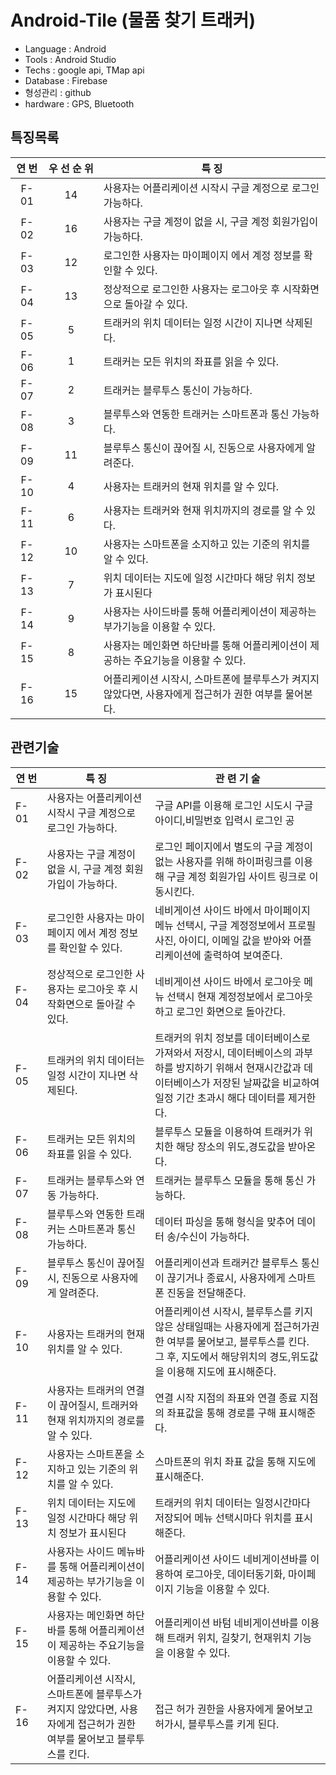 # Android-Tile (물품 찾기 트래커)
- Language : Android
- Tools : Android Studio
- Techs : google api, TMap api
- Database : Firebase
- 형성관리 : github
- hardware : GPS, Bluetooth 

## 특징목록
연&nbsp;번| 우&nbsp;선&nbsp;순&nbsp;위 | 특&nbsp;징
:--: | :--: | --
F-01 | 14 | 사용자는 어플리케이션 시작시 구글 계정으로 로그인 가능하다.
F-02 | 16 | 사용자는 구글 계정이 없을 시, 구글 계정 회원가입이 가능하다.
F-03 | 12 | 로그인한 사용자는 마이페이지 에서 계정 정보를 확인할 수 있다.
F-04 | 13 | 정상적으로 로그인한 사용자는 로그아웃 후 시작화면으로 돌아갈 수 있다.
F-05 | 5 | 트래커의 위치 데이터는 일정 시간이 지나면 삭제된다.
F-06 | 1 | 트래커는 모든 위치의 좌표를 읽을 수 있다.
F-07 | 2 | 트래커는 블루투스 통신이 가능하다.
F-08 | 3 | 블루투스와 연동한 트래커는 스마트폰과 통신 가능하다.
F-09 | 11 | 블루투스 통신이 끊어질 시, 진동으로 사용자에게 알려준다.
F-10 | 4 | 사용자는 트래커의 현재 위치를 알 수 있다.
F-11 | 6 | 사용자는 트래커와 현재 위치까지의 경로를 알 수 있다.
F-12 | 10 | 사용자는 스마트폰을 소지하고 있는 기준의 위치를 알 수 있다.
F-13 | 7 | 위치 데이터는 지도에 일정 시간마다 해당 위치 정보가 표시된다
F-14 | 9 | 사용자는 사이드바를 통해 어플리케이션이 제공하는 부가기능을 이용할 수 있다.
F-15 | 8 | 사용자는 메인화면 하단바를 통해 어플리케이션이 제공하는 주요기능을 이용할 수 있다.
F-16 | 15 | 어플리케이션 시작시, 스마트폰에 블루투스가 켜지지 않았다면, 사용자에게 접근허가 권한 여부를 물어본다.
## 관련기술
연&nbsp;번 | 특&nbsp;징 | 관&nbsp;련&nbsp;기&nbsp;술
-- | -- | --
F-01 | 사용자는 어플리케이션 시작시 구글 계정으로 로그인 가능하다. | 구글 API를 이용해 로그인 시도시 구글 아이디,비밀번호 입력시 로그인  공
F-02 | 사용자는 구글 계정이 없을 시, 구글 계정 회원가입이 가능하다. | 로그인 페이지에서 별도의 구글 계정이 없는 사용자를 위해 하이퍼링크를 이용해 구글 계정 회원가입 사이트 링크로 이동시킨다.
F-03 | 로그인한 사용자는 마이페이지 에서 계정 정보를 확인할 수 있다. | 네비게이션 사이드 바에서 마이페이지 메뉴 선택시, 구글 계정정보에서 프로필사진, 아이디, 이메일 값을 받아와 어플리케이션에 출력하여 보여준다.
F-04 | 정상적으로 로그인한 사용자는 로그아웃 후 시작화면으로 돌아갈 수 있다. | 네비게이션 사이드 바에서 로그아웃 메뉴 선택시 현재 계정정보에서 로그아웃하고 로그인 화면으로 돌아간다.
F-05 | 트래커의 위치 데이터는 일정 시간이 지나면 삭제된다. | 트래커의 위치 정보를 데이터베이스로 가져와서 저장시, 데이터베이스의 과부하를 방지하기 위해서 현재시간값과 데이터베이스가 저장된 날짜값을 비교하여 일정 기간 초과시 해다 데이터를 제거한다.
F-06 | 트래커는 모든 위치의 좌표를 읽을 수 있다. | 블루투스 모듈을 이용하여 트래커가 위치한 해당 장소의 위도,경도값을 받아온다.
F-07 | 트래커는 블루투스와 연동 가능하다. | 트래커는 블루투스 모듈을 통해 통신 가능하다.
F-08 | 블루투스와 연동한 트래커는 스마트폰과 통신 가능하다. | 데이터 파싱을 통해 형식을 맞추어 데이터 송/수신이 가능하다.
F-09 | 블루투스 통신이 끊어질 시, 진동으로 사용자에게 알려준다. | 어플리케이션과 트래커간 블루투스 통신이 끊기거나 종료시, 사용자에게 스마트폰 진동을 전달해준다.
F-10 | 사용자는 트래커의 현재 위치를 알 수 있다. | 어플리케이션 시작시, 블루투스를 키지 않은 상태일때는 사용자에게 접근허가권한 여부를 물어보고, 블루투스를 킨다. 그 후, 지도에서 해당위치의 경도,위도값을 이용해 지도에 표시해준다.
F-11 | 사용자는 트래커의 연결이 끊어질시, 트래커와 현재 위치까지의 경로를 알 수 있다. | 연결 시작 지점의 좌표와 연결 종료 지점의 좌표값을 통해 경로를 구해 표시해준다.
F-12 | 사용자는 스마트폰을 소지하고 있는 기준의 위치를 알 수 있다. | 스마트폰의 위치 좌표 값을 통해 지도에 표시해준다.
F-13 | 위치 데이터는 지도에 일정 시간마다 해당 위치 정보가 표시된다 | 트래커의 위치 데이터는 일정시간마다 저장되어 메뉴 선택시마다 위치를 표시해준다.
F-14 | 사용자는 사이드 메뉴바를 통해 어플리케이션이 제공하는 부가기능을 이용할 수 있다. | 어플리케이션 사이드 네비게이션바를 이용하여 로그아웃, 데이터동기화, 마이페이지 기능을 이용할 수 있다.
F-15 | 사용자는 메인화면 하단바를 통해 어플리케이션이 제공하는 주요기능을 이용할 수 있다. | 어플리케이션 바텀 네비게이션바를 이용해 트래커 위치, 길찾기, 현재위치 기능을 이용할 수 있다.
F-16 | 어플리케이션 시작시, 스마트폰에 블루투스가 켜지지 않았다면, 사용자에게 접근허가 권한 여부를 물어보고 블루투스를 킨다. | 접근 허가 권한을 사용자에게 물어보고 허가시, 블루투스를 키게 된다.

